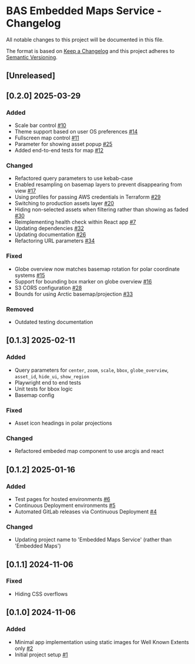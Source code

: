 # BAS Embedded Maps Service - Changelog

All notable changes to this project will be documented in this file.

The format is based on [Keep a Changelog](http://keepachangelog.com/en/1.0.0/)
and this project adheres to [Semantic Versioning](http://semver.org/spec/v2.0.0.html).

## [Unreleased]

## [0.2.0] 2025-03-29

### Added

* Scale bar control 
  [#10](https://gitlab.data.bas.ac.uk/MAGIC/embedded-maps/-/issues/10)
* Theme support based on user OS preferences 
  [#14](https://gitlab.data.bas.ac.uk/MAGIC/embedded-maps/-/issues/14)
* Fullscreen map control 
  [#11](https://gitlab.data.bas.ac.uk/MAGIC/embedded-maps/-/issues/11)
* Parameter for showing asset popup 
  [#25](https://gitlab.data.bas.ac.uk/MAGIC/embedded-maps/-/issues/25)
* Added end-to-end tests for map 
  [#12](https://gitlab.data.bas.ac.uk/MAGIC/embedded-maps/-/issues/12)

### Changed

* Refactored query parameters to use kebab-case
* Enabled resampling on basemap layers to prevent disappearing from view 
  [#17](https://gitlab.data.bas.ac.uk/MAGIC/embedded-maps/-/issues/17)
* Using profiles for passing AWS credentials in Terraform
  [#29](https://gitlab.data.bas.ac.uk/MAGIC/embedded-maps/-/issues/29)
* Switching to production assets layer
  [#20](https://gitlab.data.bas.ac.uk/MAGIC/embedded-maps/-/issues/20)
* Hiding non-selected assets when filtering rather than showing as faded
  [#30](https://gitlab.data.bas.ac.uk/MAGIC/embedded-maps/-/issues/30)
* Reimplementing health check within React app
  [#7](https://gitlab.data.bas.ac.uk/MAGIC/embedded-maps/-/issues/7)
* Updating dependencies
  [#32](https://gitlab.data.bas.ac.uk/MAGIC/embedded-maps/-/issues/32)
* Updating documentation
  [#26](https://gitlab.data.bas.ac.uk/MAGIC/embedded-maps/-/issues/26)
* Refactoring URL parameters
  [#34](https://gitlab.data.bas.ac.uk/MAGIC/embedded-maps/-/issues/34)

### Fixed

* Globe overview now matches basemap rotation for polar coordinate systems 
  [#15](https://gitlab.data.bas.ac.uk/MAGIC/embedded-maps/-/issues/15)
* Support for bounding box marker on globe overview 
  [#16](https://gitlab.data.bas.ac.uk/MAGIC/embedded-maps/-/issues/16)
* S3 CORS configuration
  [#28](https://gitlab.data.bas.ac.uk/MAGIC/embedded-maps/-/issues/28)
* Bounds for using Arctic basemap/projection
  [#33](https://gitlab.data.bas.ac.uk/MAGIC/embedded-maps/-/issues/33)

### Removed
* Outdated testing documentation

## [0.1.3] 2025-02-11

### Added

* Query parameters for `center`, `zoom`, `scale`, `bbox`, `globe_overview`, `asset_id`, `hide_ui`, `show_region`
* Playwright end to end tests
* Unit tests for bbox logic
* Basemap config

### Fixed

* Asset icon headings in polar projections

### Changed

* Refactored embeded map component to use arcgis and react

## [0.1.2] 2025-01-16

### Added

* Test pages for hosted environments
  [#6](https://gitlab.data.bas.ac.uk/MAGIC/embedded-maps/-/issues/6)
* Continuous Deployment environments
  [#5](https://gitlab.data.bas.ac.uk/MAGIC/embedded-maps/-/issues/5)
* Automated GitLab releases via Continuous Deployment
  [#4](https://gitlab.data.bas.ac.uk/MAGIC/embedded-maps/-/issues/4)

### Changed

* Updating project name to 'Embedded Maps Service' (rather than 'Embedded Maps')

## [0.1.1] 2024-11-06

### Fixed

* Hiding CSS overflows

## [0.1.0] 2024-11-06

### Added

* Minimal app implementation using static images for Well Known Extents only
  [#2](https://gitlab.data.bas.ac.uk/MAGIC/embedded-maps/-/issues/2)
* Initial project setup
  [#1](https://gitlab.data.bas.ac.uk/MAGIC/embedded-maps/-/issues/1)
